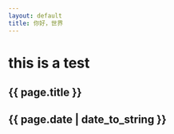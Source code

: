 ```yaml
---
layout: default
title: 你好，世界
---
```



# this is a test


## {{ page.title }}
## {{ page.date | date_to_string }}